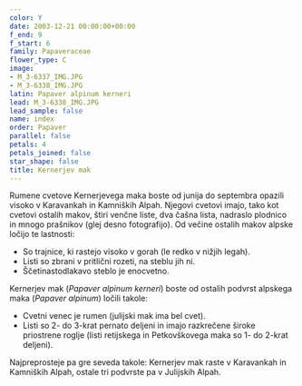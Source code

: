 ```yaml
---
color: Y
date: 2003-12-21 00:00:00+00:00
f_end: 9
f_start: 6
family: Papaveraceae
flower_type: C
image:
- M_3-6337_IMG.JPG
- M_3-6338_IMG.JPG
latin: Papaver alpinum kerneri
lead: M_3-6338_IMG.JPG
lead_sample: false
name: index
order: Papaver
parallel: false
petals: 4
petals_joined: false
star_shape: false
title: Kernerjev mak
---
```

Rumene cvetove Kernerjevega maka boste od junija do septembra opazili visoko v Karavankah in Kamniških Alpah. Njegovi cvetovi imajo, tako kot cvetovi ostalih makov, štiri venčne liste, dva čašna lista, nadraslo plodnico in mnogo prašnikov (glej desno fotografijo). Od večine ostalih makov alpske ločijo te lastnosti:

-   So trajnice, ki rastejo visoko v gorah (le redko v nižjih legah).
-   Listi so zbrani v pritlični rozeti, na steblu jih ni.
-   Ščetinastodlakavo steblo je enocvetno.

Kernerjev mak (*Papaver alpinum kerneri*) boste od ostalih podvrst alpskega maka (*Papaver alpinum*) ločili takole:

-   Cvetni venec je rumen (julijski mak ima bel cvet).
-   Listi so 2- do 3-krat pernato deljeni in imajo razkrečene široke priostrene roglje (listi retijskega in Petkovškovega maka so 1- do 2-krat deljeni).

Najpreprosteje pa gre seveda takole: Kernerjev mak raste v Karavankah in Kamniških Alpah, ostale tri podvrste pa v Julijskih Alpah.
